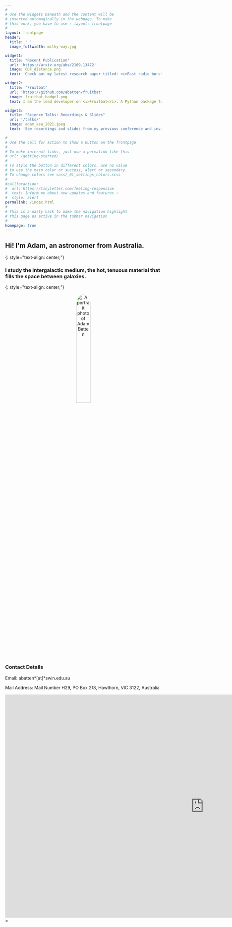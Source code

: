 ```yaml
---
#
# Use the widgets beneath and the content will be
# inserted automagically in the webpage. To make
# this work, you have to use › layout: frontpage
#
layout: frontpage
header:
  title: ' ' 
  image_fullwidth: milky-way.jpg

widget1:
  title: "Recent Publication"
  url: 'https://arxiv.org/abs/2109.13472'
  image: CDF_distance.png
  text: 'Check out my latest research paper titled: <i>Fast radio bursts as probes of feedback from active galactic nuclei</i>'

widget2:
  title: "Fruitbat"
  url: 'https://github.com/abatten/fruitbat'
  image: fruitbat_badge1.png
  text: I am the lead developer on <i>Fruitbat</i>. A Python package for estimating redshifts for Fast Radio bursts.

widget3:
  title: "Science Talks: Recordings & Slides"
  url: '/talks/'
  image: adam_asa_2021.jpeg
  text: 'See recordings and slides from my previous conference and invited talks'

#
# Use the call for action to show a button on the frontpage
#
# To make internal links, just use a permalink like this
# url: /getting-started/
#
# To style the button in different colors, use no value
# to use the main color or success, alert or secondary.
# To change colors see sass/_01_settings_colors.scss
#
#callforaction:
#  url: https://tinyletter.com/feeling-responsive
#  text: Inform me about new updates and features ›
#  style: alert
permalink: /index.html
#
# This is a nasty hack to make the navigation highlight
# this page as active in the topbar navigation
#
homepage: true
---
```



## Hi! I'm Adam, an astronomer from Australia. 
{: style="text-align: center;"}

### I study the intergalactic medium, the hot, tenuous material that fills the space between galaxies. 
{: style="text-align: center;"}


<div style="text-align: center;">
<img class="t60" src="{{ site.urlimg }}avatar.jpg" alt="A portrait photo of Adam Batten" height="30%" width="30%" style="border-radius: 50%">
</div>

### Contact Details
Email: abatten*[at]*swin.edu.au

Mail Address: Mail Number H29, PO Box 218, Hawthorn, VIC 3122, Australia 



<div id="videoModal" class="reveal-modal large" data-reveal="">
  <div class="flex-video widescreen vimeo" style="display: block;">
    <iframe width="1280" height="720" src="https://www.youtube.com/embed/3b5zCFSmVvU" frameborder="0" allowfullscreen></iframe>
  </div>
  <a class="close-reveal-modal">&#215;</a>
</div>
